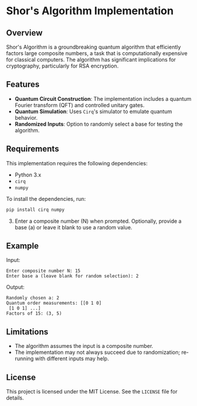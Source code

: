 
# Shor's Algorithm Implementation


## Overview
Shor's Algorithm is a groundbreaking quantum algorithm that efficiently factors large composite numbers, a task that is computationally expensive for classical computers. The algorithm has significant implications for cryptography, particularly for RSA encryption.

## Features
- **Quantum Circuit Construction**: The implementation includes a quantum Fourier transform (QFT) and controlled unitary gates.
- **Quantum Simulation**: Uses `Cirq`'s simulator to emulate quantum behavior.
- **Randomized Inputs**: Option to randomly select a base for testing the algorithm.

## Requirements
This implementation requires the following dependencies:

- Python 3.x
- `cirq`
- `numpy`

To install the dependencies, run:

```bash
pip install cirq numpy
```

3. Enter a composite number (N) when prompted. Optionally, provide a base (a) or leave it blank to use a random value.

## Example
Input:
```
Enter composite number N: 15
Enter base a (leave blank for random selection): 2
```
Output:
```
Randomly chosen a: 2
Quantum order measurements: [[0 1 0]
 [1 0 1] ...]
Factors of 15: (3, 5)
```

## Limitations
- The algorithm assumes the input is a composite number.
- The implementation may not always succeed due to randomization; re-running with different inputs may help.


## License
This project is licensed under the MIT License. See the `LICENSE` file for details.


